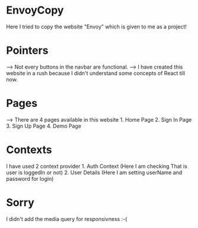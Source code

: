 # EnvoyCopy
Here I tried to copy the website "Envoy" which is given to me as a project!

# Pointers
--> Not every buttons in the navbar are functional.
--> I have created this website in a rush because I didn't understand some concepts of React till now.

# Pages
--> There are 4 pages available in this website
    1. Home Page
    2. Sign In Page
    3. Sign Up Page
    4. Demo Page

# Contexts 
I have used 2 context provider
    1. Auth Context (Here I am checking That is user is loggedIn or not)
    2. User Details (Here I am setting userName and password for login)

# Sorry
I didn't add the media query for responsivness :-(